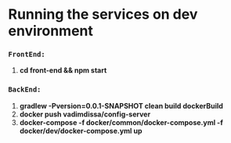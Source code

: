 # Running the services on dev environment
### `FrontEnd:`
1. **cd front-end && npm start**

### `BackEnd:`
1. **gradlew -Pversion=0.0.1-SNAPSHOT clean build dockerBuild**
2. **docker push vadimdissa/config-server**
3. **docker-compose -f docker/common/docker-compose.yml -f docker/dev/docker-compose.yml up**